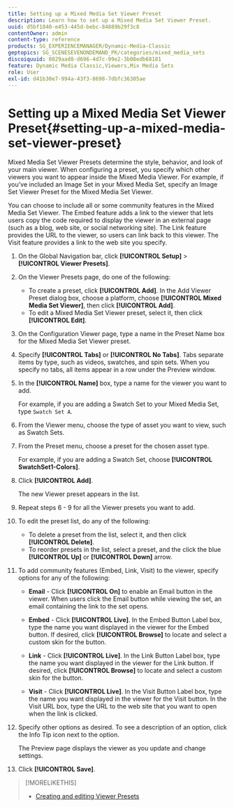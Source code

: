```yaml
---
title: Setting up a Mixed Media Set Viewer Preset
description: Learn how to set up a Mixed Media Set Viewer Preset.
uuid: d5bf1840-e453-445d-bebc-84889b29f3c8
contentOwner: admin
content-type: reference
products: SG_EXPERIENCEMANAGER/Dynamic-Media-Classic
geptopics: SG_SCENESEVENONDEMAND_PK/categories/mixed_media_sets
discoiquuid: 8029aad8-d696-4d7c-99e2-3b08edb68181
feature: Dynamic Media Classic,Viewers,Mix Media Sets
role: User
exl-id: d41b30e7-994a-43f3-8698-7dbfc36305ae
---
```

# Setting up a Mixed Media Set Viewer Preset{#setting-up-a-mixed-media-set-viewer-preset}

Mixed Media Set Viewer Presets determine the style, behavior, and look of your main viewer. When configuring a preset, you specify which other viewers you want to appear inside the Mixed Media Viewer. For example, if you’ve included an Image Set in your Mixed Media Set, specify an Image Set Viewer Preset for the Mixed Media Set Viewer.

You can choose to include all or some community features in the Mixed Media Set Viewer. The Embed feature adds a link to the viewer that lets users copy the code required to display the viewer in an external page (such as a blog, web site, or social networking site). The Link feature provides the URL to the viewer, so users can link back to this viewer. The Visit feature provides a link to the web site you specify.

1. On the Global Navigation bar, click **[!UICONTROL Setup]** > **[!UICONTROL Viewer Presets]**.
1. On the Viewer Presets page, do one of the following:

    * To create a preset, click **[!UICONTROL Add]**. In the Add Viewer Preset dialog box, choose a platform, choose **[!UICONTROL Mixed Media Set Viewer]**, then click **[!UICONTROL Add]**.
    * To edit a Mixed Media Set Viewer preset, select it, then click **[!UICONTROL Edit]**.

1. On the Configuration Viewer page, type a name in the Preset Name box for the Mixed Media Set Viewer preset.
1. Specify **[!UICONTROL Tabs]** or **[!UICONTROL No Tabs]**. Tabs separate items by type, such as videos, swatches, and spin sets. When you specify no tabs, all items appear in a row under the Preview window.
1. In the **[!UICONTROL Name]** box, type a name for the viewer you want to add.

   For example, if you are adding a Swatch Set to your Mixed Media Set, type `Swatch Set A`.

1. From the Viewer menu, choose the type of asset you want to view, such as Swatch Sets. 
1. From the Preset menu, choose a preset for the chosen asset type.

   For example, if you are adding a Swatch Set, choose **[!UICONTROL SwatchSet1-Colors]**.

1. Click **[!UICONTROL Add]**.

   The new Viewer preset appears in the list.

1. Repeat steps 6 - 9 for all the Viewer presets you want to add.
1. To edit the preset list, do any of the following:

    * To delete a preset from the list, select it, and then click **[!UICONTROL Delete]**.
    * To reorder presets in the list, select a preset, and the click the blue **[!UICONTROL Up]** or **[!UICONTROL Down]** arrow.

1. To add community features (Embed, Link, Visit) to the viewer, specify options for any of the following:

   * **Email** - Click **[!UICONTROL On]** to enable an Email button in the viewer. When users click the Email button while viewing the set, an email containing the link to the set opens.

   * **Embed** - Click **[!UICONTROL Live]**. In the Embed Button Label box, type the name you want displayed in the viewer for the Embed button. If desired, click **[!UICONTROL Browse]** to locate and select a custom skin for the button.

   * **Link** - Click **[!UICONTROL Live]**. In the Link Button Label box, type the name you want displayed in the viewer for the Link button. If desired, click **[!UICONTROL Browse]** to locate and select a custom skin for the button.

   * **Visit** - Click **[!UICONTROL Live]**. In the Visit Button Label box, type the name you want displayed in the viewer for the Visit button. In the Visit URL box, type the URL to the web site that you want to open when the link is clicked.

1. Specify other options as desired. To see a description of an option, click the Info Tip icon next to the option.

   The Preview page displays the viewer as you update and change settings.

1. Click **[!UICONTROL Save]**.

>[!MORELIKETHIS]
>
>* [Creating and editing Viewer Presets](application-setup.md#adding_and_editing_viewer_presets)
